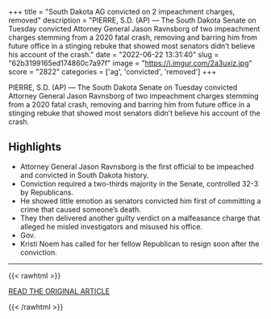 +++
title = "South Dakota AG convicted on 2 impeachment charges, removed"
description = "PIERRE, S.D. (AP) — The South Dakota Senate on Tuesday convicted Attorney General Jason Ravnsborg of two impeachment charges stemming from a 2020 fatal crash, removing and barring him from future office in a stinging rebuke that showed most senators didn’t believe his account of the crash."
date = "2022-06-22 13:31:40"
slug = "62b3199165ed174860c7a97f"
image = "https://i.imgur.com/2a3uxiz.jpg"
score = "2822"
categories = ['ag', 'convicted', 'removed']
+++

PIERRE, S.D. (AP) — The South Dakota Senate on Tuesday convicted Attorney General Jason Ravnsborg of two impeachment charges stemming from a 2020 fatal crash, removing and barring him from future office in a stinging rebuke that showed most senators didn’t believe his account of the crash.

## Highlights

- Attorney General Jason Ravnsborg is the first official to be impeached and convicted in South Dakota history.
- Conviction required a two-thirds majority in the Senate, controlled 32-3 by Republicans.
- He showed little emotion as senators convicted him first of committing a crime that caused someone’s death.
- They then delivered another guilty verdict on a malfeasance charge that alleged he misled investigators and misused his office.
- Gov.
- Kristi Noem has called for her fellow Republican to resign soon after the conviction.

---

{{< rawhtml >}}
  <p class="article-category">
    <a target="_blank" href="https://apnews.com/article/jason-ravnsborg-south-dakota-impeachments-e5d62c76eedecf4c9290fecd821496aa">READ THE ORIGINAL ARTICLE</a>
  </p>
{{< /rawhtml >}}

